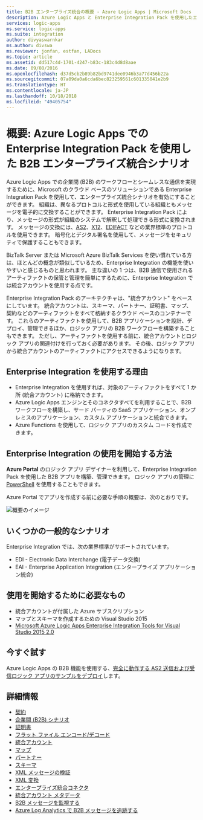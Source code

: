 ```yaml
---
title: B2B エンタープライズ統合の概要 - Azure Logic Apps | Microsoft Docs
description: Azure Logic Apps と Enterprise Integration Pack を使用したエンタープライズ統合ソリューションの自動化された B2B ワークフローの構築
services: logic-apps
ms.service: logic-apps
ms.suite: integration
author: divyaswarnkar
ms.author: divswa
ms.reviewer: jonfan, estfan, LADocs
ms.topic: article
ms.assetid: dd517c4d-1701-4247-b83c-183c4d8d8aae
ms.date: 09/08/2016
ms.openlocfilehash: d37d5cb2b89b82bd9741dee0946b3a77d456b22a
ms.sourcegitcommit: 07a09da0a6cda6bec823259561c601335041e2b9
ms.translationtype: HT
ms.contentlocale: ja-JP
ms.lasthandoff: 10/18/2018
ms.locfileid: "49405754"
---
```

# <a name="overview-b2b-enterprise-integration-scenarios-in-azure-logic-apps-with-enterprise-integration-pack"></a>概要: Azure Logic Apps での Enterprise Integration Pack を使用した B2B エンタープライズ統合シナリオ

Azure Logic Apps での企業間 (B2B) のワークフローとシームレスな通信を実現するために、Microsoft のクラウド ベースのソリューションである Enterprise Integration Pack を使用して、エンタープライズ統合シナリオを有効にすることができます。 組織は、異なるプロトコルと形式を使用している組織ともメッセージを電子的に交換することができます。 Enterprise Integration Pack により、メッセージの形式が組織のシステムで解釈して処理できる形式に変換されます。 メッセージの交換には、[AS2](../logic-apps/logic-apps-enterprise-integration-as2.md)、[X12](logic-apps-enterprise-integration-x12.md)、[EDIFACT](../logic-apps/logic-apps-enterprise-integration-edifact.md) などの業界標準のプロトコルを使用できます。 暗号化とデジタル署名を使用して、メッセージをセキュリティで保護することもできます。

BizTalk Server または Microsoft Azure BizTalk Services を使い慣れている方は、ほとんどの概念が類似しているため、Enterprise Integration の機能を使いやすいと感じるものと思われます。 主な違いの 1 つは、B2B 通信で使用されるアーティファクトの保管と管理を簡単にするために、Enterprise Integration では統合アカウントを使用する点です。 

Enterprise Integration Pack のアーキテクチャは、"統合アカウント" をベースにしています。 統合アカウントは、スキーマ、パートナー、証明書、マップ、契約などのアーティファクトをすべて格納するクラウド ベースのコンテナーです。 これらのアーティファクトを使用して、B2B アプリケーションを設計、デプロイ、管理できるほか、ロジック アプリの B2B ワークフローを構築することもできます。 ただし、アーティファクトを使用する前に、統合アカウントとロジック アプリの関連付けを行っておく必要があります。 その後、ロジック アプリから統合アカウントのアーティファクトにアクセスできるようになります。

## <a name="why-should-you-use-enterprise-integration"></a>Enterprise Integration を使用する理由

* Enterprise Integration を使用すれば、対象のアーティファクトをすべて 1 か所 (統合アカウント) に格納できます。
* Azure Logic Apps エンジンとそのコネクタすべてを利用することで、B2B ワークフローを構築し、サード パーティの SaaS アプリケーション、オンプレミスのアプリケーション、カスタム アプリケーションと統合できます。
* Azure Functions を使用して、ロジック アプリのカスタム コードを作成できます。

## <a name="how-to-get-started-with-enterprise-integration"></a>Enterprise Integration の使用を開始する方法

**Azure Portal** のロジック アプリ デザイナーを利用して、Enterprise Integration Pack を使用した B2B アプリを構築、管理できます。 ロジック アプリの管理に [PowerShell](https://docs.microsoft.com/powershell/module/azurerm.logicapp "ロジック アプリの PowerShell") を使用することもできます。

Azure Portal でアプリを作成する前に必要な手順の概要は、次のとおりです。

![概要のイメージ](media/logic-apps-enterprise-integration-overview/overview-0.png)  

## <a name="what-are-some-common-scenarios"></a>いくつかの一般的なシナリオ

Enterprise Integration では、次の業界標準がサポートされています。

* EDI - Electronic Data Interchange (電子データ交換)
* EAI - Enterprise Application Integration (エンタープライズ アプリケーション統合)

## <a name="heres-what-you-need-to-get-started"></a>使用を開始するために必要なもの

* 統合アカウントが付属した Azure サブスクリプション
* マップとスキーマを作成するための Visual Studio 2015
* [Microsoft Azure Logic Apps Enterprise Integration Tools for Visual Studio 2015 2.0](https://aka.ms/vsmapsandschemas)  

## <a name="try-it-now"></a>今すぐ試す

Azure Logic Apps の B2B 機能を使用する、[完全に動作する AS2 送信および受信ロジック アプリのサンプルをデプロイ](https://github.com/Azure/azure-quickstart-templates/tree/master/201-logic-app-as2-send-receive)します。

## <a name="learn-more"></a>詳細情報
* [契約](../logic-apps/logic-apps-enterprise-integration-agreements.md "エンタープライズ統合契約についての詳細情報")
* [企業間 (B2B) シナリオ](../logic-apps/logic-apps-enterprise-integration-b2b.md "B2B 機能を使用したロジック アプリの作成方法についての詳細情報")  
* [証明書](logic-apps-enterprise-integration-certificates.md "Enterprise Integration の証明書についての詳細情報")
* [フラット ファイル エンコード/デコード](logic-apps-enterprise-integration-flatfile.md "フラット ファイル コンテンツをエンコードおよびデコードする方法についての詳細情報")  
* [統合アカウント](../logic-apps/logic-apps-enterprise-integration-accounts.md "統合アカウントについての詳細情報")
* [マップ](../logic-apps/logic-apps-enterprise-integration-maps.md "Enterprise Integration のマップについての詳細情報")
* [パートナー](logic-apps-enterprise-integration-partners.md "Enterprise Integration のパートナーについての詳細情報")
* [スキーマ](logic-apps-enterprise-integration-schemas.md "Enterprise Integration のスキーマについての詳細情報")
* [XML メッセージの検証](logic-apps-enterprise-integration-xml.md "ロジック アプリを使用した XML メッセージの検証方法についての詳細情報")
* [XML 変換](logic-apps-enterprise-integration-transform.md "Enterprise Integration のマップについての詳細情報")
* [エンタープライズ統合コネクタ](../connectors/apis-list.md "Enterprise Integration Pack コネクタについての詳細情報")
* [統合アカウント メタデータ](../logic-apps/logic-apps-enterprise-integration-metadata.md "統合アカウントのメタデータについての詳細情報")
* [B2B メッセージを監視する](logic-apps-monitor-b2b-message.md "B2B メッセージの監視方法についての詳細情報")
* [Azure Log Analytics で B2B メッセージを追跡する](logic-apps-track-b2b-messages-omsportal.md " Azure Log Analytics での B2B メッセージの追跡についての詳細情報")

